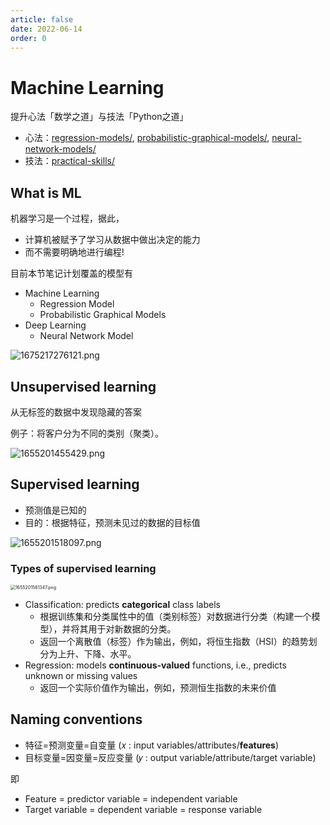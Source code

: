 ```yaml
---
article: false
date: 2022-06-14
order: 0
---
```


# Machine Learning

提升心法「数学之道」与技法「Python之道」

- 心法：[regression-models/](regression-models/), [probabilistic-graphical-models/](probabilistic-graphical-models/), [neural-network-models/](neural-network-model/)
- 技法：[practical-skills/](practical-skills/)

## What is ML

机器学习是一个过程，据此，

- 计算机被赋予了学习从数据中做出决定的能力
- 而不需要明确地进行编程!

目前本节笔记计划覆盖的模型有

- Machine Learning
  - Regression Model
  - Probabilistic Graphical Models
- Deep Learning
  - Neural Network Model

![1675217276121.png](https://pic.hanjiaming.com.cn/2023/02/01/08aa3bc7a2b46.png)

## Unsupervised learning

从无标签的数据中发现隐藏的答案

例子：将客户分为不同的类别（聚类）。

![1655201455429.png](https://pic.hanjiaming.com.cn/2022/06/14/86deba1f8d1c3.png)

## Supervised learning

- 预测值是已知的
- 目的：根据特征，预测未见过的数据的目标值

![1655201518097.png](https://pic.hanjiaming.com.cn/2022/06/14/d3edb7dc9d57d.png)

### Types of supervised learning

<img src="https://pic.hanjiaming.com.cn/2022/06/14/dcf6be010d80e.png" alt="1655201561347.png" style="zoom:50%;" />

- Classification: predicts **categorical** class labels
  - 根据训练集和分类属性中的值（类别标签）对数据进行分类（构建一个模型），并将其用于对新数据的分类。
  - 返回一个离散值（标签）作为输出，例如，将恒生指数（HSI）的趋势划分为上升、下降、水平。
- Regression: models **continuous-valued** functions, i.e., predicts unknown or missing values
  - 返回一个实际价值作为输出，例如，预测恒生指数的未来价值

## Naming conventions

- 特征=预测变量=自变量 (𝑥 : input variables/attributes/**features**)
- 目标变量=因变量=反应变量 (𝑦 : output variable/attribute/target variable)

即

- Feature = predictor variable = independent variable
- Target variable = dependent variable = response variable

